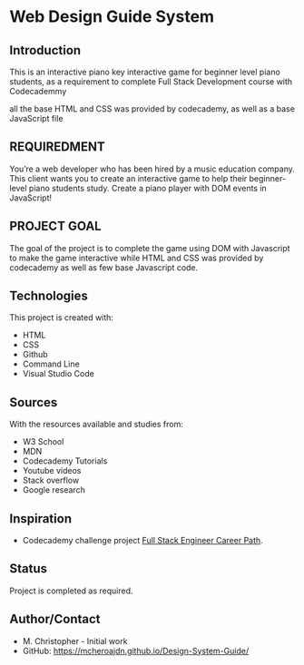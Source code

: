 # Web Design Guide System
## Introduction
This is an interactive piano key interactive game for beginner level piano students, as a requirement to complete Full Stack Development course with Codecademmy

all the base HTML and CSS was provided by codecademy, as well as a base JavaScript file

## REQUIREDMENT
You’re a web developer who has been hired by a music education company. This client wants you to create an interactive game to help their beginner-level piano students study. Create a piano player with DOM events in JavaScript!

## PROJECT GOAL
The goal of the project is to complete the game using DOM with Javascript to make the game interactive while HTML and CSS was provided by codecademy as well as few base Javascript code.

## Technologies
This project is created with:
* HTML
* CSS
* Github
* Command Line
* Visual Studio Code


## Sources
With the resources available and studies from:
* W3 School
* MDN
* Codecademy Tutorials
* Youtube videos
* Stack overflow
* Google research

## Inspiration
*  Codecademy challenge project [Full Stack Engineer Career Path](https://www.codecademy.com/learn/paths/full-stack-engineer-career-path/).


## Status
Project is completed as required.

## Author/Contact
* M. Christopher - Initial work
* GitHub: https://mcheroajdn.github.io/Design-System-Guide/